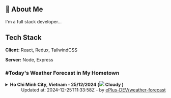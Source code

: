 ## 🚀 About Me
I'm a full stack developer...


## Tech Stack

**Client:** React, Redux, TailwindCSS

**Server:** Node, Express

### #Today's Weather Forecast in My Hometown



<details>
    <summary><b>Ho Chi Minh City, Vietnam - 25/12/2024 (<img src="https://cdn.weatherapi.com/weather/64x64/day/119.png" /> Cloudy )</b>
    </summary>

    
<table>
    <tr>
        <th>Hour</th>
        <td>00:00</td><td>01:00</td><td>02:00</td><td>03:00</td><td>04:00</td><td>05:00</td><td>06:00</td><td>07:00</td><td>08:00</td><td>09:00</td><td>10:00</td><td>11:00</td><td>12:00</td><td>13:00</td><td>14:00</td><td>15:00</td><td>16:00</td><td>17:00</td><td>18:00</td><td>19:00</td><td>20:00</td><td>21:00</td><td>22:00</td><td>23:00</td>
    </tr>
    <tr>
        <th>Weather</th>
        <td><img src="https://cdn.weatherapi.com/weather/64x64/night/116.png"></img></td><td><img src="https://cdn.weatherapi.com/weather/64x64/night/116.png"></img></td><td><img src="https://cdn.weatherapi.com/weather/64x64/night/116.png"></img></td><td><img src="https://cdn.weatherapi.com/weather/64x64/night/116.png"></img></td><td><img src="https://cdn.weatherapi.com/weather/64x64/night/116.png"></img></td><td><img src="https://cdn.weatherapi.com/weather/64x64/night/119.png"></img></td><td><img src="https://cdn.weatherapi.com/weather/64x64/night/116.png"></img></td><td><img src="https://cdn.weatherapi.com/weather/64x64/day/119.png"></img></td><td><img src="https://cdn.weatherapi.com/weather/64x64/day/116.png"></img></td><td><img src="https://cdn.weatherapi.com/weather/64x64/day/116.png"></img></td><td><img src="https://cdn.weatherapi.com/weather/64x64/day/116.png"></img></td><td><img src="https://cdn.weatherapi.com/weather/64x64/day/116.png"></img></td><td><img src="https://cdn.weatherapi.com/weather/64x64/day/119.png"></img></td><td><img src="https://cdn.weatherapi.com/weather/64x64/day/122.png"></img></td><td><img src="https://cdn.weatherapi.com/weather/64x64/day/119.png"></img></td><td><img src="https://cdn.weatherapi.com/weather/64x64/day/122.png"></img></td><td><img src="https://cdn.weatherapi.com/weather/64x64/day/176.png"></img></td><td><img src="https://cdn.weatherapi.com/weather/64x64/day/119.png"></img></td><td><img src="https://cdn.weatherapi.com/weather/64x64/night/122.png"></img></td><td><img src="https://cdn.weatherapi.com/weather/64x64/night/122.png"></img></td><td><img src="https://cdn.weatherapi.com/weather/64x64/night/116.png"></img></td><td><img src="https://cdn.weatherapi.com/weather/64x64/night/116.png"></img></td><td><img src="https://cdn.weatherapi.com/weather/64x64/night/119.png"></img></td><td><img src="https://cdn.weatherapi.com/weather/64x64/night/116.png"></img></td>
    </tr>
    <tr>
        <th>Condition</th>
        <td width="200px">Partly Cloudy </td><td width="200px">Partly Cloudy </td><td width="200px">Partly Cloudy </td><td width="200px">Partly Cloudy </td><td width="200px">Partly Cloudy </td><td width="200px">Cloudy </td><td width="200px">Partly Cloudy </td><td width="200px">Cloudy </td><td width="200px">Partly Cloudy </td><td width="200px">Partly Cloudy </td><td width="200px">Partly Cloudy </td><td width="200px">Partly Cloudy </td><td width="200px">Cloudy </td><td width="200px">Overcast </td><td width="200px">Cloudy </td><td width="200px">Overcast </td><td width="200px">Patchy rain nearby</td><td width="200px">Cloudy </td><td width="200px">Overcast </td><td width="200px">Overcast </td><td width="200px">Partly Cloudy </td><td width="200px">Partly Cloudy </td><td width="200px">Cloudy </td><td width="200px">Partly Cloudy </td>
    </tr>
    <tr>
        <th>Temperature</th>
        <td>23.8 °C</td><td>23.4 °C</td><td>23 °C</td><td>22.8 °C</td><td>23 °C</td><td>22.9 °C</td><td>23 °C</td><td>23.2 °C</td><td>23.7 °C</td><td>26.1 °C</td><td>28.1 °C</td><td>29.7 °C</td><td>31.1 °C</td><td>30.7 °C</td><td>29.5 °C</td><td>28.1 °C</td><td>27 °C</td><td>26.5 °C</td><td>26.2 °C</td><td>26 °C</td><td>25.9 °C</td><td>25.4 °C</td><td>24.9 °C</td><td>24.4 °C</td>
    </tr>
    <tr>
        <th>Wind</th>
        <td>7.6 kph</td><td>9.4 kph</td><td>10.1 kph</td><td>11.5 kph</td><td>12.6 kph</td><td>13.3 kph</td><td>14.8 kph</td><td>14.4 kph</td><td>14 kph</td><td>16.6 kph</td><td>16.2 kph</td><td>14 kph</td><td>11.9 kph</td><td>9.7 kph</td><td>7.9 kph</td><td>7.6 kph</td><td>8.6 kph</td><td>10.4 kph</td><td>9.7 kph</td><td>9.7 kph</td><td>9.7 kph</td><td>8.3 kph</td><td>8.3 kph</td><td>8.6 kph</td>
    </tr>
</table>

</details>

<div align="right">
    Updated at: 2024-12-25T11:33:58Z - by <a target="_blank"
        href="https://github.com/ePlus-DEV/weather-forecast">ePlus-DEV/weather-forecast</a>
</div>